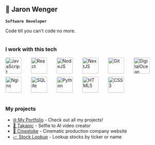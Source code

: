 ## 🦦  Jaron Wenger

**`Software Developer`**

Code till you can't code no more.

#

### I work with this tech
<div style="display: flex; flex-wrap: wrap; gap: 10px;">
  <img alt="JavaScript" src="https://cdn.jsdelivr.net/gh/devicons/devicon@latest/icons/javascript/javascript-original.svg" width="50px" style="margin-right:20px;" />
  <img alt="React" src="https://cdn.jsdelivr.net/gh/devicons/devicon@latest/icons/react/react-original.svg" width="50px" style="margin-right:20px;" />
  <img alt="NodeJS" src="https://cdn.jsdelivr.net/gh/devicons/devicon@latest/icons/nodejs/nodejs-original-wordmark.svg" width="50px" style="margin-right:20px;" />
  <img alt="NextJS" src="https://cdn.jsdelivr.net/gh/devicons/devicon@latest/icons/nextjs/nextjs-original.svg" width="50px" style="margin-right:20px;" />
  <img alt="Git" src="https://cdn.jsdelivr.net/gh/devicons/devicon@latest/icons/git/git-original.svg" width="50px" style="margin-right:20px;" />
  <img alt="DigitalOcean" src="https://cdn.jsdelivr.net/gh/devicons/devicon@latest/icons/digitalocean/digitalocean-original-wordmark.svg" width="50px" style="margin-right:20px;" />
  <img alt="Nginx" src="https://cdn.jsdelivr.net/gh/devicons/devicon@latest/icons/nginx/nginx-original.svg" width="50px" style="margin-right:20px;" />
  <img alt="SQLite" src="https://cdn.jsdelivr.net/gh/devicons/devicon@latest/icons/sqlite/sqlite-original.svg" width="50px" style="margin-right:20px;" />
  <img alt="Python" src="https://cdn.jsdelivr.net/gh/devicons/devicon@latest/icons/python/python-original.svg" width="50px" style="margin-right:20px;" />
  <img alt="HTML5" src="https://cdn.jsdelivr.net/gh/devicons/devicon@latest/icons/html5/html5-original.svg" width="50px" style="margin-right:20px;" />
  <img alt="CSS3" src="https://cdn.jsdelivr.net/gh/devicons/devicon@latest/icons/css3/css3-original.svg" width="50px" />
</div>


#


### My projects

- [🌐 My Portfolio](https://jaronwenger.github.io/PORTFOLIO/) - Check out all my projects!
- [🤖 Takapic](https://www.takapic.com/) - Selfie to AI video creator
- [📸 Cinestoke](https://www.cinestoke.com/) - Cinematic production company website
- [📈 Stock Lookup](https://jaronwenger.github.io/Stock-API/) - Lookup stocks by ticker or name



